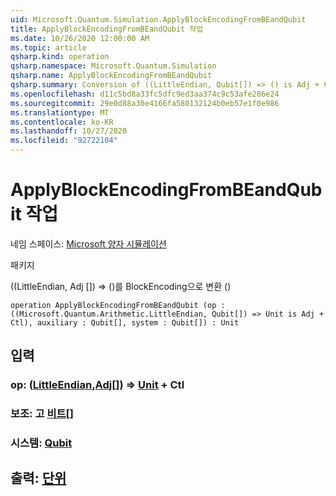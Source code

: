 ```yaml
---
uid: Microsoft.Quantum.Simulation.ApplyBlockEncodingFromBEandQubit
title: ApplyBlockEncodingFromBEandQubit 작업
ms.date: 10/26/2020 12:00:00 AM
ms.topic: article
qsharp.kind: operation
qsharp.namespace: Microsoft.Quantum.Simulation
qsharp.name: ApplyBlockEncodingFromBEandQubit
qsharp.summary: Conversion of ((LittleEndian, Qubit[]) => () is Adj + Ctl) to BlockEncoding
ms.openlocfilehash: d11c5bd8a33fc5dfc9ed3aa374c9c53afe286e24
ms.sourcegitcommit: 29e0d88a30e4166fa580132124b0eb57e1f0e986
ms.translationtype: MT
ms.contentlocale: ko-KR
ms.lasthandoff: 10/27/2020
ms.locfileid: "92722104"
---
```

# <a name="applyblockencodingfrombeandqubit-operation"></a>ApplyBlockEncodingFromBEandQubit 작업

네임 스페이스: [Microsoft 양자 시뮬레이션](xref:Microsoft.Quantum.Simulation)

패키지 [](https://nuget.org/packages/)


((LittleEndian, Adj []) => ()를 BlockEncoding으로 변환 ()

```qsharp
operation ApplyBlockEncodingFromBEandQubit (op : ((Microsoft.Quantum.Arithmetic.LittleEndian, Qubit[]) => Unit is Adj + Ctl), auxiliary : Qubit[], system : Qubit[]) : Unit
```


## <a name="input"></a>입력

### <a name="op--littleendianqubit--unit-adj--ctl"></a>op: ([LittleEndian](xref:Microsoft.Quantum.Arithmetic.LittleEndian),[Adj](xref:microsoft.quantum.lang-ref.qubit)[]) => [Unit](xref:microsoft.quantum.lang-ref.unit) + Ctl




### <a name="auxiliary--qubit"></a>보조: 고 [비트](xref:microsoft.quantum.lang-ref.qubit)[]




### <a name="system--qubit"></a>시스템: [Qubit](xref:microsoft.quantum.lang-ref.qubit)





## <a name="output--unit"></a>출력: [단위](xref:microsoft.quantum.lang-ref.unit)

